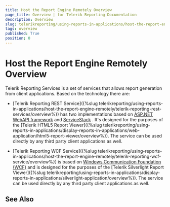 ```yaml
---
title: Host the Report Engine Remotely Overview
page_title: Overview | for Telerik Reporting Documentation
description: Overview
slug: telerikreporting/using-reports-in-applications/host-the-report-engine-remotely/overview
tags: overview
published: True
position: 0
---
```


# Host the Report Engine Remotely Overview



Telerik Reporting Services is a set of services that allows report generation from client applications. Based on the technology there are:

* [Telerik Reporting REST Service]({%slug telerikreporting/using-reports-in-applications/host-the-report-engine-remotely/telerik-reporting-rest-services/overview%}) has two implementations based on              [ASP.NET WebAPI framework](http://www.asp.net/web-api)              and              [ServiceStack](https://servicestack.net/) .             It's designed for the purposes of the             [Telerik HTML5 Report Viewer]({%slug telerikreporting/using-reports-in-applications/display-reports-in-applications/web-application/html5-report-viewer/overview%}). The service can be used directly by any third party client applications as well.           

* [Telerik Reporting WCF Service]({%slug telerikreporting/using-reports-in-applications/host-the-report-engine-remotely/telerik-reporting-wcf-service/overview%}) is based on              [Windows Communication Foundation (WCF)](http://msdn.microsoft.com/en-us/library/dd456779(v=vs.100).aspx)  and is designed for the purposes of the             [Telerik Silverlight Report Viewer]({%slug telerikreporting/using-reports-in-applications/display-reports-in-applications/silverlight-application/overview%}). The service can be used directly by any third party client applications as well.           

## See Also

